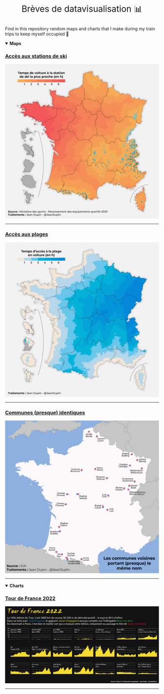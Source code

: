 <h1 style="font-weight:normal" align="center">

Brèves de datavisualisation 📊

</h1>

Find in this repository random maps and charts that I make during my train trips to keep myself occupied 🚄

<details open>

<summary><b>Maps</b></summary>

### [Accès aux stations de ski](/Stations%20Ski/)

![ski](/Stations%20Ski/Figures/duree_trajet.png)

------------------------------------------------------------------------

### [Accès aux plages](/Littoral/)

![plages](/Littoral/Figures/acces_plage.png)

------------------------------------------------------------------------

### [Communes (presque) identiques](/MonVoisin/)

![voisin](/MonVoisin/copieur.png)

------------------------------------------------------------------------

</details>

<details open>

<summary><b>Charts</b></summary>

### [Tour de France 2022](/Tour%20de%20France%202022/)

![tdf](/Tour%20de%20France%202022/letour.png)

------------------------------------------------------------------------

</details>
